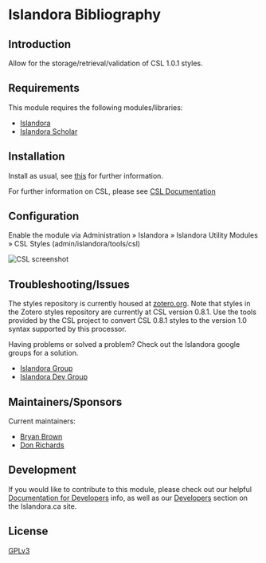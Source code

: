 
# Islandora Bibliography

## Introduction

Allow for the storage/retrieval/validation of CSL 1.0.1 styles.

## Requirements

This module requires the following modules/libraries:

* [Islandora](https://github.com/islandora/islandora)
* [Islandora Scholar](https://github.com/islandora/islandora_scholar)

## Installation

Install as usual, see [this](https://drupal.org/documentation/install/modules-themes/modules-7) for further information.

For further information on CSL, please see [CSL Documentation](http://citationstyles.org/)

## Configuration

Enable the module via Administration » Islandora » Islandora Utility Modules » CSL Styles (admin/islandora/tools/csl)

![CSL screenshot](https://camo.githubusercontent.com/18421c2c613b348441c64b03b97646aacb99b4da/68747470733a2f2f77696b692e6475726173706163652e6f72672f646f776e6c6f61642f6174746163686d656e74732f36383036333534372f53637265656e25323053686f74253230323031342d31302d32362532306174253230342e33372e3131253230504d2e706e673f76657273696f6e3d31266d6f64696669636174696f6e446174653d31343235333238363732323134266170693d7632)

## Troubleshooting/Issues

The styles repository is currently housed at [zotero.org](https://www.zotero.org/). Note that styles in the Zotero styles repository are currently at CSL version 0.8.1. Use the tools provided by the CSL project to convert CSL 0.8.1 styles to the version 1.0 syntax supported by this processor.

Having problems or solved a problem? Check out the Islandora google groups for a solution.

* [Islandora Group](https://groups.google.com/forum/?hl=en&fromgroups#!forum/islandora)
* [Islandora Dev Group](https://groups.google.com/forum/?hl=en&fromgroups#!forum/islandora-dev)

## Maintainers/Sponsors

Current maintainers:

* [Bryan Brown](https://github.com/bryjbrown)
* [Don Richards](https://github.com/DonRichards)

## Development

If you would like to contribute to this module, please check out our helpful [Documentation for Developers](https://github.com/Islandora/islandora/wiki#wiki-documentation-for-developers) info, as well as our [Developers](http://islandora.ca/developers) section on the Islandora.ca site.

## License

[GPLv3](http://www.gnu.org/licenses/gpl-3.0.txt)
